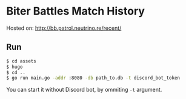 # Biter Battles Match History

Hosted on: http://bb.patrol.neutrino.re/recent/

## Run

```bash
$ cd assets
$ hugo
$ cd ..
$ go run main.go -addr :8080 -db path_to.db -t discord_bot_token
```

You can start it without Discord bot, by ommiting `-t` argument.
